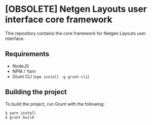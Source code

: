# [OBSOLETE] Netgen Layouts user interface core framework

This repository contains the core framework for Netgen Layouts user interface.

## Requirements

* NodeJS
* NPM / Yarn
* Grunt CLI (`npm install -g grunt-cli`)

## Building the project

To build the project, run Grunt with the following:

```
$ yarn install
$ grunt build
```
